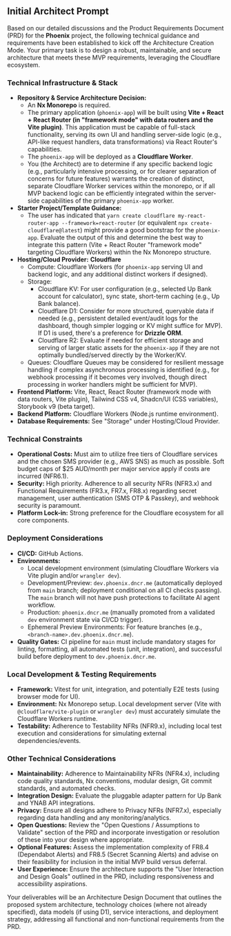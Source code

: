## Initial Architect Prompt

Based on our detailed discussions and the Product Requirements Document (PRD) for the **Phoenix** project, the following technical guidance and requirements have been established to kick off the Architecture Creation Mode. Your primary task is to design a robust, maintainable, and secure architecture that meets these MVP requirements, leveraging the Cloudflare ecosystem.

### Technical Infrastructure & Stack

- **Repository & Service Architecture Decision:**
  - An **Nx Monorepo** is required.
  - The primary application (`phoenix-app`) will be built using **Vite + React + React Router (in "framework mode" with data routers and the Vite plugin)**. This application must be capable of full-stack functionality, serving its own UI and handling server-side logic (e.g., API-like request handlers, data transformations) via React Router's capabilities.
  - The `phoenix-app` will be deployed as a **Cloudflare Worker**.
  - You (the Architect) are to determine if any specific backend logic (e.g., particularly intensive processing, or for clearer separation of concerns for future features) warrants the creation of distinct, separate Cloudflare Worker services within the monorepo, or if all MVP backend logic can be efficiently integrated within the server-side capabilities of the primary `phoenix-app` worker.
- **Starter Project/Template Guidance:**
  - The user has indicated that `yarn create cloudflare my-react-router-app --framework=react-router` (or equivalent `npx create-cloudflare@latest`) might provide a good bootstrap for the `phoenix-app`. Evaluate the output of this and determine the best way to integrate this pattern (Vite + React Router "framework mode" targeting Cloudflare Workers) within the Nx Monorepo structure.
- **Hosting/Cloud Provider:** **Cloudflare**
  - Compute: Cloudflare Workers (for `phoenix-app` serving UI and backend logic, and any additional distinct workers if designed).
  - Storage:
    - Cloudflare KV: For user configuration (e.g., selected Up Bank account for calculator), sync state, short-term caching (e.g., Up Bank balance).
    - Cloudflare D1: Consider for more structured, queryable data if needed (e.g., persistent detailed event/audit logs for the dashboard, though simpler logging or KV might suffice for MVP). If D1 is used, there's a preference for **Drizzle ORM**.
    - Cloudflare R2: Evaluate if needed for efficient storage and serving of larger static assets for the `phoenix-app` if they are not optimally bundled/served directly by the Worker/KV.
  - Queues: Cloudflare Queues may be considered for resilient message handling if complex asynchronous processing is identified (e.g., for webhook processing if it becomes very involved, though direct processing in worker handlers might be sufficient for MVP).
- **Frontend Platform:** Vite, React, React Router (framework mode with data routers, Vite plugin), Tailwind CSS v4, Shadcn/UI (CSS variables), Storybook v9 (beta target).
- **Backend Platform:** Cloudflare Workers (Node.js runtime environment).
- **Database Requirements:** See "Storage" under Hosting/Cloud Provider.

### Technical Constraints

- **Operational Costs:** Must aim to utilize free tiers of Cloudflare services and the chosen SMS provider (e.g., AWS SNS) as much as possible. Soft budget caps of $25 AUD/month per major service apply if costs are incurred (NFR6.1).
- **Security:** High priority. Adherence to all security NFRs (NFR3.x) and Functional Requirements (FR3.x, FR7.x, FR8.x) regarding secret management, user authentication (SMS OTP & Passkey), and webhook security is paramount.
- **Platform Lock-in:** Strong preference for the Cloudflare ecosystem for all core components.

### Deployment Considerations

- **CI/CD:** GitHub Actions.
- **Environments:**
  - Local development environment (simulating Cloudflare Workers via Vite plugin and/or `wrangler dev`).
  - Development/Preview: `dev.phoenix.dncr.me` (automatically deployed from `main` branch; deployment conditional on all CI checks passing). The `main` branch will not have push protections to facilitate AI agent workflow.
  - Production: `phoenix.dncr.me` (manually promoted from a validated `dev` environment state via CI/CD trigger).
  - Ephemeral Preview Environments: For feature branches (e.g., `<branch-name>.dev.phoenix.dncr.me`).
- **Quality Gates:** CI pipeline for `main` must include mandatory stages for linting, formatting, all automated tests (unit, integration), and successful build before deployment to `dev.phoenix.dncr.me`.

### Local Development & Testing Requirements

- **Framework:** Vitest for unit, integration, and potentially E2E tests (using browser mode for UI).
- **Environment:** Nx Monorepo setup. Local development server (Vite with `@cloudflare/vite-plugin` or `wrangler dev`) must accurately simulate the Cloudflare Workers runtime.
- **Testability:** Adherence to Testability NFRs (NFR9.x), including local test execution and considerations for simulating external dependencies/events.

### Other Technical Considerations

- **Maintainability:** Adherence to Maintainability NFRs (NFR4.x), including code quality standards, Nx conventions, modular design, Git commit standards, and automated checks.
- **Integration Design:** Evaluate the pluggable adapter pattern for Up Bank and YNAB API integrations.
- **Privacy:** Ensure all designs adhere to Privacy NFRs (NFR7.x), especially regarding data handling and any monitoring/analytics.
- **Open Questions:** Review the "Open Questions / Assumptions to Validate" section of the PRD and incorporate investigation or resolution of these into your design where appropriate.
- **Optional Features:** Assess the implementation complexity of FR8.4 (Dependabot Alerts) and FR8.5 (Secret Scanning Alerts) and advise on their feasibility for inclusion in the initial MVP build versus deferral.
- **User Experience:** Ensure the architecture supports the "User Interaction and Design Goals" outlined in the PRD, including responsiveness and accessibility aspirations.

Your deliverables will be an Architecture Design Document that outlines the proposed system architecture, technology choices (where not already specified), data models (if using D1), service interactions, and deployment strategy, addressing all functional and non-functional requirements from the PRD.
